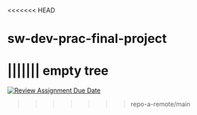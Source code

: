 <<<<<<< HEAD
# sw-dev-prac-final-project
||||||| empty tree
=======
[![Review Assignment Due Date](https://classroom.github.com/assets/deadline-readme-button-22041afd0340ce965d47ae6ef1cefeee28c7c493a6346c4f15d667ab976d596c.svg)](https://classroom.github.com/a/S_9nKiKS)
>>>>>>> repo-a-remote/main
